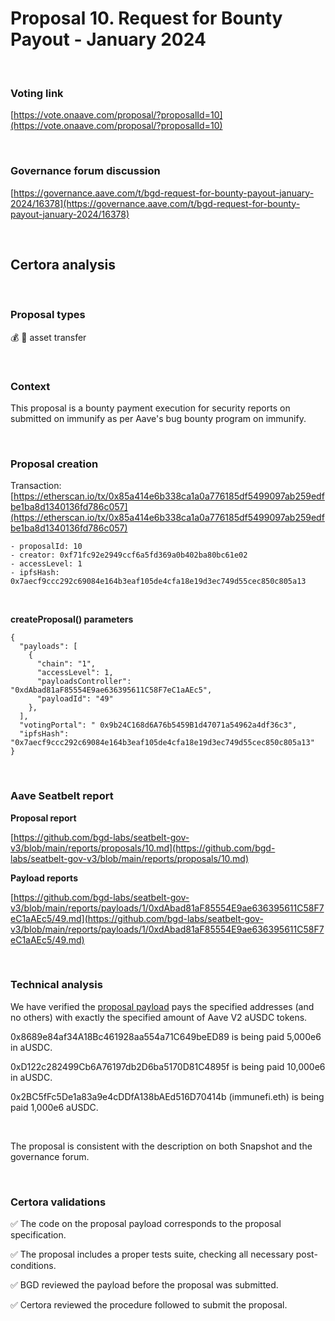 # Proposal 10. Request for Bounty Payout - January 2024

<br>

### Voting link

[https://vote.onaave.com/proposal/?proposalId=10](https://vote.onaave.com/proposal/?proposalId=10)

<br>

### Governance forum discussion

[https://governance.aave.com/t/bgd-request-for-bounty-payout-january-2024/16378](https://governance.aave.com/t/bgd-request-for-bounty-payout-january-2024/16378)

<br>

## Certora analysis

<br>

### Proposal types

:moneybag: :receipt: asset transfer

<br>

### Context

This proposal is a bounty payment execution for security reports on submitted on immunify as per Aave's bug bounty program on immunify.

<br>

### Proposal creation

Transaction: [https://etherscan.io/tx/0x85a414e6b338ca1a0a776185df5499097ab259edfbe1ba8d1340136fd786c057](https://etherscan.io/tx/0x85a414e6b338ca1a0a776185df5499097ab259edfbe1ba8d1340136fd786c057)

```
- proposalId: 10
- creator: 0xf71fc92e2949ccf6a5fd369a0b402ba80bc61e02
- accessLevel: 1
- ipfsHash: 0x7aecf9ccc292c69084e164b3eaf105de4cfa18e19d3ec749d55cec850c805a13
```

<br>

**createProposal() parameters**
```
{
  "payloads": [
    {
      "chain": "1",
      "accessLevel": 1,
      "payloadsController": "0xdAbad81aF85554E9ae636395611C58F7eC1aAEc5",
      "payloadId": "49"
    },
  ],
  "votingPortal": "	0x9b24C168d6A76b5459B1d47071a54962a4df36c3",
  "ipfsHash": "0x7aecf9ccc292c69084e164b3eaf105de4cfa18e19d3ec749d55cec850c805a13"
}
```

<br>

### Aave Seatbelt report

**Proposal report**

[https://github.com/bgd-labs/seatbelt-gov-v3/blob/main/reports/proposals/10.md](https://github.com/bgd-labs/seatbelt-gov-v3/blob/main/reports/proposals/10.md)

**Payload reports**

[https://github.com/bgd-labs/seatbelt-gov-v3/blob/main/reports/payloads/1/0xdAbad81aF85554E9ae636395611C58F7eC1aAEc5/49.md](https://github.com/bgd-labs/seatbelt-gov-v3/blob/main/reports/payloads/1/0xdAbad81aF85554E9ae636395611C58F7eC1aAEc5/49.md)

<br>

### Technical analysis

We have verified the [proposal payload](https://etherscan.io/address/0xd4f7dc4f63d99b0224cE8c7E2aa81DE8Ca7530ad#code#F1#L34) pays the specified addresses (and no others) with exactly the specified amount of Aave V2 aUSDC tokens.

0x8689e84af34A18Bc461928aa554a71C649beED89 is being paid 5,000e6 in aUSDC.

0xD122c282499Cb6A76197db2D6ba5170D81C4895f is being paid 10,000e6 in aUSDC.

0x2BC5fFc5De1a83a9e4cDDfA138bAEd516D70414b (immunefi.eth) is being paid 1,000e6 aUSDC.

<br>

The proposal is consistent with the description on both Snapshot and the governance forum.

<br>

### Certora validations

:white_check_mark: The code on the proposal payload corresponds to the proposal specification.

:white_check_mark: The proposal includes a proper tests suite, checking all necessary post-conditions. 

:white_check_mark: BGD reviewed the payload before the proposal was submitted.

:white_check_mark: Certora reviewed the procedure followed to submit the proposal.
